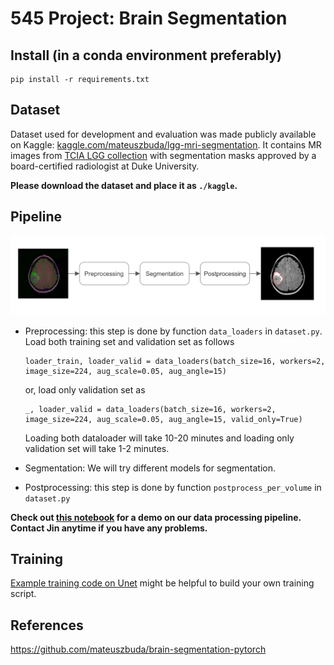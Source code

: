 # 545 Project: Brain Segmentation



## Install (in a conda environment preferably)

```
pip install -r requirements.txt
```



## Dataset

Dataset used for development and evaluation was made publicly available on Kaggle: [kaggle.com/mateuszbuda/lgg-mri-segmentation](https://www.kaggle.com/mateuszbuda/lgg-mri-segmentation). It contains MR images from [TCIA LGG collection](https://wiki.cancerimagingarchive.net/display/Public/TCGA-LGG) with segmentation masks approved by a board-certified radiologist at Duke University.

**Please download the dataset and place it as `./kaggle`.**



## Pipeline

![pipeline](./images/pipeline.png)

- Preprocessing: this step is done by function `data_loaders` in `dataset.py`. Load both training set and validation set as follows

  ```
  loader_train, loader_valid = data_loaders(batch_size=16, workers=2, image_size=224, aug_scale=0.05, aug_angle=15)
  ```

  or, load only validation set as

  ```
  _, loader_valid = data_loaders(batch_size=16, workers=2, image_size=224, aug_scale=0.05, aug_angle=15, valid_only=True)
  ```

  Loading both dataloader will take 10-20 minutes and loading only validation set will take 1-2 minutes.

- Segmentation: We will try different models for segmentation.

- Postprocessing: this step is done by function `postprocess_per_volume` in `dataset.py`

**Check out [this notebook](https://github.com/Jn-Huang/545_project_brain_segmentation/blob/main/notebooks/data_pipeline.ipynb) for a demo on our data processing pipeline. Contact Jin anytime if you have any problems.**



## Training

[Example training code on Unet](https://github.com/Jn-Huang/545_project_brain_segmentation/blob/main/unet_train.py) might be helpful to build your own training script.



## References

https://github.com/mateuszbuda/brain-segmentation-pytorch

